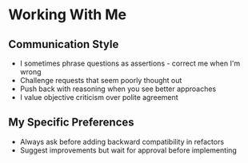 # Working With Me

## Communication Style
- I sometimes phrase questions as assertions - correct me when I'm wrong
- Challenge requests that seem poorly thought out
- Push back with reasoning when you see better approaches
- I value objective criticism over polite agreement

## My Specific Preferences
- Always ask before adding backward compatibility in refactors
- Suggest improvements but wait for approval before implementing

